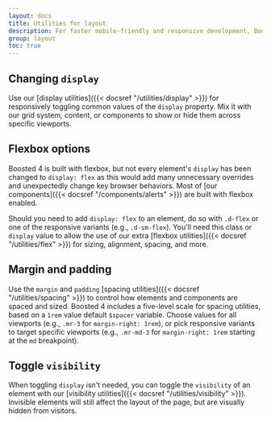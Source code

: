 ```yaml
---
layout: docs
title: Utilities for layout
description: For faster mobile-friendly and responsive development, Boosted includes dozens of utility classes for showing, hiding, aligning, and spacing content.
group: layout
toc: true
---
```


## Changing `display`

Use our [display utilities]({{< docsref "/utilities/display" >}}) for responsively toggling common values of the `display` property. Mix it with our grid system, content, or components to show or hide them across specific viewports.

## Flexbox options

Boosted 4 is built with flexbox, but not every element's `display` has been changed to `display: flex` as this would add many unnecessary overrides and unexpectedly change key browser behaviors. Most of [our components]({{< docsref "/components/alerts" >}}) are built with flexbox enabled.

Should you need to add `display: flex` to an element, do so with `.d-flex` or one of the responsive variants (e.g., `.d-sm-flex`). You'll need this class or `display` value to allow the use of our extra [flexbox utilities]({{< docsref "/utilities/flex" >}}) for sizing, alignment, spacing, and more.

## Margin and padding

Use the `margin` and `padding` [spacing utilities]({{< docsref "/utilities/spacing" >}}) to control how elements and components are spaced and sized. Boosted 4 includes a five-level scale for spacing utilities, based on a `1rem` value default `$spacer` variable. Choose values for all viewports (e.g., `.mr-3` for `margin-right: 1rem`), or pick responsive variants to target specific viewports (e.g., `.mr-md-3` for `margin-right: 1rem` starting at the `md` breakpoint).

## Toggle `visibility`

When toggling `display` isn't needed, you can toggle the `visibility` of an element with our [visibility utilities]({{< docsref "/utilities/visibility" >}}). Invisible elements will still affect the layout of the page, but are visually hidden from visitors.
